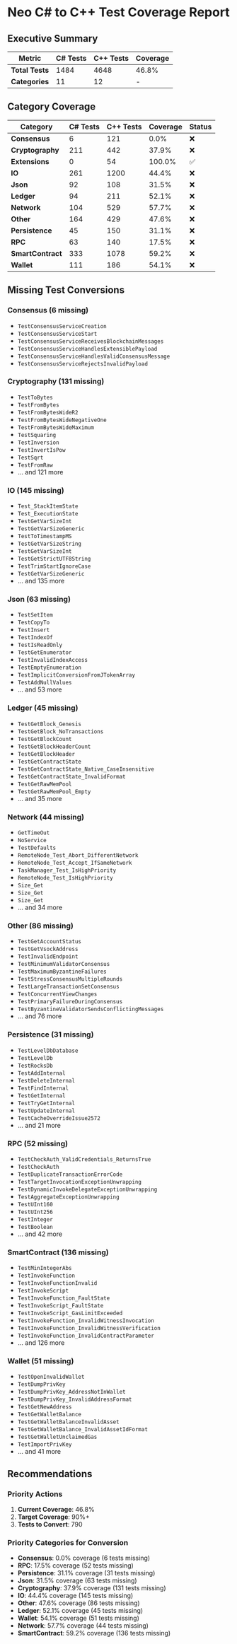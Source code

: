 # Neo C# to C++ Test Coverage Report

## Executive Summary

| Metric | C# Tests | C++ Tests | Coverage |
|--------|----------|-----------|----------|
| **Total Tests** | 1484 | 4648 | 46.8% |
| **Categories** | 11 | 12 | - |

## Category Coverage

| Category | C# Tests | C++ Tests | Coverage | Status |
|----------|----------|-----------|----------|--------|
| **Consensus** | 6 | 121 | 0.0% | ❌ |
| **Cryptography** | 211 | 442 | 37.9% | ❌ |
| **Extensions** | 0 | 54 | 100.0% | ✅ |
| **IO** | 261 | 1200 | 44.4% | ❌ |
| **Json** | 92 | 108 | 31.5% | ❌ |
| **Ledger** | 94 | 211 | 52.1% | ❌ |
| **Network** | 104 | 529 | 57.7% | ❌ |
| **Other** | 164 | 429 | 47.6% | ❌ |
| **Persistence** | 45 | 150 | 31.1% | ❌ |
| **RPC** | 63 | 140 | 17.5% | ❌ |
| **SmartContract** | 333 | 1078 | 59.2% | ❌ |
| **Wallet** | 111 | 186 | 54.1% | ❌ |

## Missing Test Conversions

### Consensus (6 missing)

- `TestConsensusServiceCreation`
- `TestConsensusServiceStart`
- `TestConsensusServiceReceivesBlockchainMessages`
- `TestConsensusServiceHandlesExtensiblePayload`
- `TestConsensusServiceHandlesValidConsensusMessage`
- `TestConsensusServiceRejectsInvalidPayload`

### Cryptography (131 missing)

- `TestToBytes`
- `TestFromBytes`
- `TestFromBytesWideR2`
- `TestFromBytesWideNegativeOne`
- `TestFromBytesWideMaximum`
- `TestSquaring`
- `TestInversion`
- `TestInvertIsPow`
- `TestSqrt`
- `TestFromRaw`
- ... and 121 more

### IO (145 missing)

- `Test_StackItemState`
- `Test_ExecutionState`
- `TestGetVarSizeInt`
- `TestGetVarSizeGeneric`
- `TestToTimestampMS`
- `TestGetVarSizeString`
- `TestGetVarSizeInt`
- `TestGetStrictUTF8String`
- `TestTrimStartIgnoreCase`
- `TestGetVarSizeGeneric`
- ... and 135 more

### Json (63 missing)

- `TestSetItem`
- `TestCopyTo`
- `TestInsert`
- `TestIndexOf`
- `TestIsReadOnly`
- `TestGetEnumerator`
- `TestInvalidIndexAccess`
- `TestEmptyEnumeration`
- `TestImplicitConversionFromJTokenArray`
- `TestAddNullValues`
- ... and 53 more

### Ledger (45 missing)

- `TestGetBlock_Genesis`
- `TestGetBlock_NoTransactions`
- `TestGetBlockCount`
- `TestGetBlockHeaderCount`
- `TestGetBlockHeader`
- `TestGetContractState`
- `TestGetContractState_Native_CaseInsensitive`
- `TestGetContractState_InvalidFormat`
- `TestGetRawMemPool`
- `TestGetRawMemPool_Empty`
- ... and 35 more

### Network (44 missing)

- `GetTimeOut`
- `NoService`
- `TestDefaults`
- `RemoteNode_Test_Abort_DifferentNetwork`
- `RemoteNode_Test_Accept_IfSameNetwork`
- `TaskManager_Test_IsHighPriority`
- `RemoteNode_Test_IsHighPriority`
- `Size_Get`
- `Size_Get`
- `Size_Get`
- ... and 34 more

### Other (86 missing)

- `TestGetAccountStatus`
- `TestGetVsockAddress`
- `TestInvalidEndpoint`
- `TestMinimumValidatorConsensus`
- `TestMaximumByzantineFailures`
- `TestStressConsensusMultipleRounds`
- `TestLargeTransactionSetConsensus`
- `TestConcurrentViewChanges`
- `TestPrimaryFailureDuringConsensus`
- `TestByzantineValidatorSendsConflictingMessages`
- ... and 76 more

### Persistence (31 missing)

- `TestLevelDbDatabase`
- `TestLevelDb`
- `TestRocksDb`
- `TestAddInternal`
- `TestDeleteInternal`
- `TestFindInternal`
- `TestGetInternal`
- `TestTryGetInternal`
- `TestUpdateInternal`
- `TestCacheOverrideIssue2572`
- ... and 21 more

### RPC (52 missing)

- `TestCheckAuth_ValidCredentials_ReturnsTrue`
- `TestCheckAuth`
- `TestDuplicateTransactionErrorCode`
- `TestTargetInvocationExceptionUnwrapping`
- `TestDynamicInvokeDelegateExceptionUnwrapping`
- `TestAggregateExceptionUnwrapping`
- `TestUInt160`
- `TestUInt256`
- `TestInteger`
- `TestBoolean`
- ... and 42 more

### SmartContract (136 missing)

- `TestMinIntegerAbs`
- `TestInvokeFunction`
- `TestInvokeFunctionInvalid`
- `TestInvokeScript`
- `TestInvokeFunction_FaultState`
- `TestInvokeScript_FaultState`
- `TestInvokeScript_GasLimitExceeded`
- `TestInvokeFunction_InvalidWitnessInvocation`
- `TestInvokeFunction_InvalidWitnessVerification`
- `TestInvokeFunction_InvalidContractParameter`
- ... and 126 more

### Wallet (51 missing)

- `TestOpenInvalidWallet`
- `TestDumpPrivKey`
- `TestDumpPrivKey_AddressNotInWallet`
- `TestDumpPrivKey_InvalidAddressFormat`
- `TestGetNewAddress`
- `TestGetWalletBalance`
- `TestGetWalletBalanceInvalidAsset`
- `TestGetWalletBalance_InvalidAssetIdFormat`
- `TestGetWalletUnclaimedGas`
- `TestImportPrivKey`
- ... and 41 more


## Recommendations

### Priority Actions
1. **Current Coverage**: 46.8%
2. **Target Coverage**: 90%+
3. **Tests to Convert**: 790

### Priority Categories for Conversion

- **Consensus**: 0.0% coverage (6 tests missing)
- **RPC**: 17.5% coverage (52 tests missing)
- **Persistence**: 31.1% coverage (31 tests missing)
- **Json**: 31.5% coverage (63 tests missing)
- **Cryptography**: 37.9% coverage (131 tests missing)
- **IO**: 44.4% coverage (145 tests missing)
- **Other**: 47.6% coverage (86 tests missing)
- **Ledger**: 52.1% coverage (45 tests missing)
- **Wallet**: 54.1% coverage (51 tests missing)
- **Network**: 57.7% coverage (44 tests missing)
- **SmartContract**: 59.2% coverage (136 tests missing)
